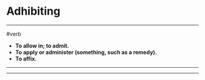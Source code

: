 # Adhibiting
---
#verb
- **To allow in; to admit.**
- **To apply or administer (something, such as a remedy).**
- **To affix.**
---
---
